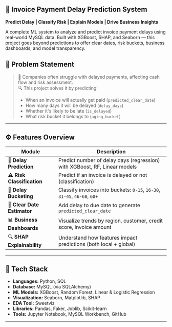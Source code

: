 ## 🧾 Invoice Payment Delay Prediction System  
**Predict Delay | Classify Risk | Explain Models | Drive Business Insights**

A complete ML system to analyze and predict invoice payment delays using real-world MySQL data. Built with XGBoost, SHAP, and Seaborn — this project goes beyond predictions to offer clear dates, risk buckets, business dashboards, and model transparency.



## 💼 Problem Statement

> 🧩 Companies often struggle with delayed payments, affecting cash flow and risk assessment.  
> 🔍 This project solves it by predicting:
> - When an invoice will actually get paid (`predicted_clear_date`)
> - How many days it will be delayed (`delay_days`)
> - Whether it's likely to be late (`is_delayed`)
> - What risk bucket it belongs to (`aging_bucket`)

---

## ⚙️ Features Overview

| Module                     | Description                                                                 |
|---------------------------|-----------------------------------------------------------------------------|
| 🔮 **Delay Prediction**    | Predict number of delay days (regression) with XGBoost, RF, Linear models   |
| ⚠️ **Risk Classification** | Predict if an invoice is delayed or not (classification)                    |
| 🧱 **Delay Bucketing**     | Classify invoices into buckets: `0-15`, `16-30`, `31-45`, `46-60`, `60+`     |
| 📅 **Clear Date Estimator**| Add delay to due date to generate `predicted_clear_date`                   |
| 📊 **Business Dashboards** | Visualize trends by region, customer, credit score, invoice amount          |
| 🔍 **SHAP Explainability** | Understand how features impact predictions (both local + global)            |

---

## 🧠 Tech Stack

- **Languages:** Python, SQL  
- **Database:** MySQL (via SQLAlchemy)  
- **ML Models:** XGBoost, Random Forest, Linear & Logistic Regression  
- **Visualization:** Seaborn, Matplotlib, SHAP  
- **EDA Tool:** Sweetviz  
- **Libraries:** Pandas, Faker, Joblib, Scikit-learn  
- **Tools:** Jupyter Notebook, MySQL Workbench, GitHub

---


